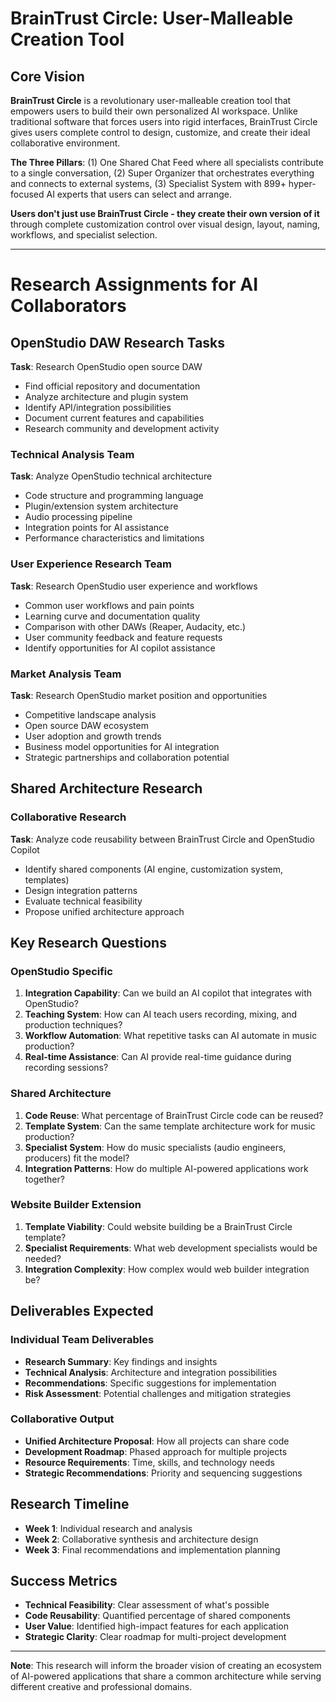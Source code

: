 # BrainTrust Circle: User-Malleable Creation Tool

## Core Vision

**BrainTrust Circle** is a revolutionary user-malleable creation tool that empowers users to build their own personalized AI workspace. Unlike traditional software that forces users into rigid interfaces, BrainTrust Circle gives users complete control to design, customize, and create their ideal collaborative environment.

**The Three Pillars**: (1) One Shared Chat Feed where all specialists contribute to a single conversation, (2) Super Organizer that orchestrates everything and connects to external systems, (3) Specialist System with 899+ hyper-focused AI experts that users can select and arrange.

**Users don't just use BrainTrust Circle - they create their own version of it** through complete customization control over visual design, layout, naming, workflows, and specialist selection.

---

# Research Assignments for AI Collaborators

## OpenStudio DAW Research Tasks

**Task**: Research OpenStudio open source DAW

- Find official repository and documentation
- Analyze architecture and plugin system
- Identify API/integration possibilities
- Document current features and capabilities
- Research community and development activity

### Technical Analysis Team

**Task**: Analyze OpenStudio technical architecture

- Code structure and programming language
- Plugin/extension system architecture
- Audio processing pipeline
- Integration points for AI assistance
- Performance characteristics and limitations

### User Experience Research Team

**Task**: Research OpenStudio user experience and workflows

- Common user workflows and pain points
- Learning curve and documentation quality
- Comparison with other DAWs (Reaper, Audacity, etc.)
- User community feedback and feature requests
- Identify opportunities for AI copilot assistance

### Market Analysis Team

**Task**: Research OpenStudio market position and opportunities

- Competitive landscape analysis
- Open source DAW ecosystem
- User adoption and growth trends
- Business model opportunities for AI integration
- Strategic partnerships and collaboration potential

## Shared Architecture Research

### Collaborative Research

**Task**: Analyze code reusability between BrainTrust Circle and OpenStudio Copilot

- Identify shared components (AI engine, customization system, templates)
- Design integration patterns
- Evaluate technical feasibility
- Propose unified architecture approach

## Key Research Questions

### OpenStudio Specific

1. **Integration Capability**: Can we build an AI copilot that integrates with OpenStudio?
2. **Teaching System**: How can AI teach users recording, mixing, and production techniques?
3. **Workflow Automation**: What repetitive tasks can AI automate in music production?
4. **Real-time Assistance**: Can AI provide real-time guidance during recording sessions?

### Shared Architecture

1. **Code Reuse**: What percentage of BrainTrust Circle code can be reused?
2. **Template System**: Can the same template architecture work for music production?
3. **Specialist System**: How do music specialists (audio engineers, producers) fit the model?
4. **Integration Patterns**: How do multiple AI-powered applications work together?

### Website Builder Extension

1. **Template Viability**: Could website building be a BrainTrust Circle template?
2. **Specialist Requirements**: What web development specialists would be needed?
3. **Integration Complexity**: How complex would web builder integration be?

## Deliverables Expected

### Individual Team Deliverables

- **Research Summary**: Key findings and insights
- **Technical Analysis**: Architecture and integration possibilities
- **Recommendations**: Specific suggestions for implementation
- **Risk Assessment**: Potential challenges and mitigation strategies

### Collaborative Output

- **Unified Architecture Proposal**: How all projects can share code
- **Development Roadmap**: Phased approach for multiple projects
- **Resource Requirements**: Time, skills, and technology needs
- **Strategic Recommendations**: Priority and sequencing suggestions

## Research Timeline

- **Week 1**: Individual research and analysis
- **Week 2**: Collaborative synthesis and architecture design
- **Week 3**: Final recommendations and implementation planning

## Success Metrics

- **Technical Feasibility**: Clear assessment of what's possible
- **Code Reusability**: Quantified percentage of shared components
- **User Value**: Identified high-impact features for each application
- **Strategic Clarity**: Clear roadmap for multi-project development

---

**Note**: This research will inform the broader vision of creating an ecosystem of AI-powered applications that share a common architecture while serving different creative and professional domains.
